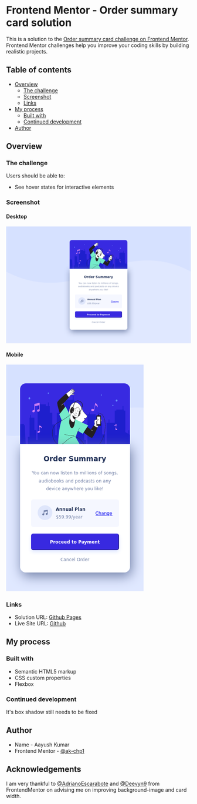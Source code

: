 # Frontend Mentor - Order summary card solution

This is a solution to the [Order summary card challenge on Frontend Mentor](https://www.frontendmentor.io/challenges/order-summary-component-QlPmajDUj). Frontend Mentor challenges help you improve your coding skills by building realistic projects.

## Table of contents

- [Overview](#overview)
  - [The challenge](#the-challenge)
  - [Screenshot](#screenshot)
  - [Links](#links)
- [My process](#my-process)
  - [Built with](#built-with)
  - [Continued development](#continued-development)
- [Author](#author)

## Overview

### The challenge

Users should be able to:

- See hover states for interactive elements

### Screenshot

#### Desktop

![](./screenshot_desktop.png)

#### Mobile

![](./screenshot_mobile.png)

### Links

- Solution URL: [Github Pages](https://ak-chp1.github.io/fm_order_summary_component/)
- Live Site URL: [Github](https://github.com/ak-chp1/fm_order_summary_component)

## My process

### Built with

- Semantic HTML5 markup
- CSS custom properties
- Flexbox

### Continued development

It's box shadow still needs to be fixed

## Author

- Name - Aayush Kumar
- Frontend Mentor - [@ak-chp1](https://www.frontendmentor.io/profile/ak-chp1)

## Acknowledgements

I am very thankful to [@AdrianoEscarabote](https://www.frontendmentor.io/profile/AdrianoEscarabote) and [@Deevyn9](https://www.frontendmentor.io/profile/Deevyn9) from FrontendMentor on advising me on improving background-image and card width.
